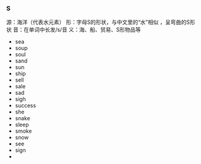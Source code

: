 ### S

源：海洋（代表水元素）
形：字母S的形状，与中文里的“水”相似 ，呈弯曲的S形状
音：在单词中长发/s/音
义：海、船、贸易、S形物品等


- sea
- soup
- soul
- sand
- sun
- ship
- sell
- sale
- sad
- sigh
- success
- she
- snake
- sleep
- smoke
- snow
- see
- sign
- 